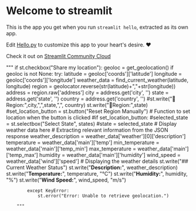 # Welcome to streamlit

This is the app you get when you run `streamlit hello`, extracted as its own app.

Edit [Hello.py](./Hello.py) to customize this app to your heart's desire. ❤️

Check it out on [Streamlit Community Cloud](https://st-hello-app.streamlit.app/)



"""
    if st.checkbox("Share my location"):
        geoloc = get_geolocation()
        if geoloc is not None:
            try:
                latitude = geoloc['coords']['latitude']
                longitude = geoloc['coords']['longitude']
                weather_data = find_current_weather(latitude, longitude) 
                region = geolocator.reverse(str(latitude)+","+str(longitude))
                address = region.raw['address']
                city = address.get('city', '')
                state = address.get('state', '')
                country = address.get('country', '')
                #st.write("📍Region:",city,",",state,",", country)
                st.write("📍Region:",state)
                #set_location_button = st.button("Reset Region Manually")
                # Function to set location when the button is clicked
                #if set_location_button:
                    #selected_state = st.selectbox("Select State", states)
                    #state = selected_state
                # Display weather data here
                # Extracting relevant information from the JSON response
                weather_description = weather_data['weather'][0]['description']
                temperature = weather_data['main']['temp']
                min_temperature = weather_data['main']['temp_min']
                max_temperature = weather_data['main']['temp_max']
                humidity = weather_data['main']['humidity']
                wind_speed = weather_data['wind']['speed']
                # Displaying the weather details
                st.write("## Current Weather Status")
                st.write("**Description:**", weather_description)
                st.write("**Temperature:**", temperature, "°C")
                st.write("**Humidity:**", humidity, "%")
                st.write("**Wind Speed:**", wind_speed, "m/s")
            
            except KeyError:
                st.error("Error: Unable to retrieve geolocation.")

        """
